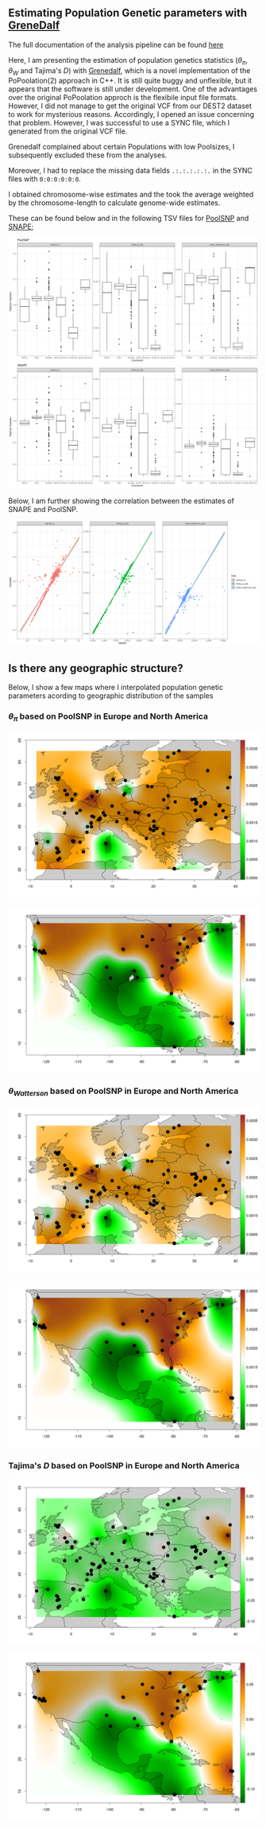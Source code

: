 ## Estimating Population Genetic parameters with [GreneDalf](https://github.com/lczech/grenedalf)

The full documentation of the analysis pipeline can be found [here](shell/main.sh)

Here, I am presenting the estimation of population genetics statistics ($\theta_{\pi}$, $\theta_W$ and Tajima's _D_) with [Grenedalf](https://github.com/lczech/grenedalf), which is a novel implementation of the PoPoolation(2) approach in C++. It is still quite buggy and unflexible, but it appears that the software is still under development. One of the advantages over the original PoPoolation approch is the flexibile input file formats. However, I did not manage to get the original VCF from our DEST2 dataset to work for mysterious reasons. Accordingly, I opened an issue concerning that problem. However, I was successful to use a SYNC file, which I generated from the original VCF file. 

Grenedalf complained about certain Populations with low Poolsizes, I subsequently excluded these from the analyses.

Moreover, I had to replace the missing data fields `.:.:.:.:.:.` in the SYNC files with `0:0:0:0:0:0`.

I obtained chromosome-wise estimates and the took the average weighted by the chromosome-length to calculate genome-wide estimates.

These can be found below and in the following TSV files for [PoolSNP](results/Grenedalf_poolsnp.summary) and [SNAPE](results/Grenedalf_snape.summary);

![Grenedalf.png](results/Grenedalf.png)

Below, I am further showing the correlation between the estimates of SNAPE and PoolSNP.

![Grenedalf_corr.png](results/Grenedalf_corr.png)

## Is there any geographic structure?

Below, I show a few maps where I interpolated population genetic parameters acording to geographic distribution of the samples

### $\theta_{\pi}$ based on PoolSNP in Europe and North America 

![Grenedalf_pi_Europe](results/Grenedalf_poolsnp_Europe_theta_pi_abs.png)

![Grenedalf_pi_NA](results/Grenedalf_poolsnp_North_America_theta_pi_abs.png)

### $\theta_{Watterson}$ based on PoolSNP in Europe and North America 

![Grenedalf_watterson_Europe](results/Grenedalf_poolsnp_Europe_theta_watterson_abs.png)

![Grenedalf_watterson_NA](results/Grenedalf_poolsnp_North_America_theta_watterson_abs.png)

### Tajima's _D_ based on PoolSNP in Europe and North America 

![Grenedalf_tajimas_d_Europe](results/Grenedalf_poolsnp_Europe_tajimas_d.png)

![Grenedalf_tajimas_d_NA](results/Grenedalf_poolsnp_North_America_tajimas_d.png)